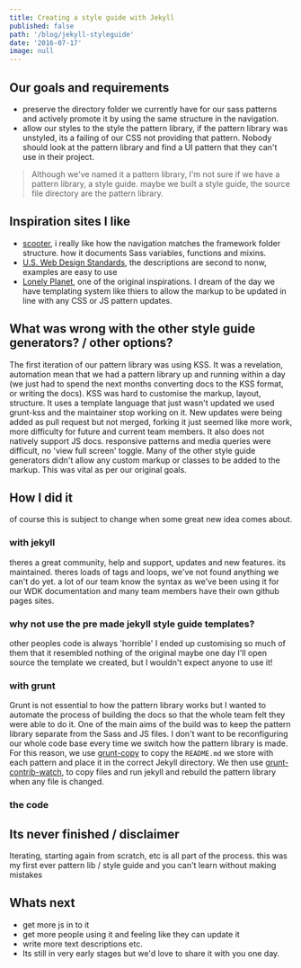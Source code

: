 ```yaml
---
title: Creating a style guide with Jekyll
published: false
path: '/blog/jekyll-styleguide'
date: '2016-07-17'
image: null
---
```


## Our goals and requirements

- preserve the directory folder we currently have for our sass patterns and actively promote it by using the same structure in the navigation.
- allow our styles to the style the pattern library, if the pattern library was unstyled, its a failing of our CSS not providing that pattern. Nobody should look at the pattern library and find a UI pattern that they can't use in their project.

> Although we've named it a pattern library, I'm not sure if we have a pattern library, a style guide. maybe we built a style guide, the source file directory are the pattern library.

## Inspiration sites I like

- [scooter](http://dropbox.github.io/scooter/), i really like how the navigation matches the framework folder structure. how it documents Sass variables, functions and mixins.
- [U.S. Web Design Standards](https://playbook.cio.gov/designstandards/getting-started/), the descriptions are second to nonw, examples are easy to use
- [Lonely Planet](http://rizzo.lonelyplanet.com/styleguide/design-elements/colours), one of the original inspirations. I dream of the day we have templating system like thiers to allow the markup to be updated in line with any CSS or JS pattern updates.

## What was wrong with the other style guide generators? / other options?

The first iteration of our pattern library was using KSS. It was a revelation, automation mean that we had a pattern library up and running within a day (we just had to spend the next months converting docs to the KSS format, or writing the docs). KSS was hard to customise the markup, layout, structure. It uses a template language that just wasn't updated
we used grunt-kss and the maintainer stop working on it. New updates were being added as pull request but not merged, forking it just seemed like more work, more difficulty for future and current team members. It also does not natively support JS docs.
responsive patterns and media queries were difficult, no 'view full screen' toggle.
Many of the other style guide generators didn't allow any custom markup or classes to be added to the markup. This was vital as per our original goals.

## How I did it

of course this is subject to change when some great new idea comes about.

### with jekyll

theres a great community, help and support, updates and new features. its maintained. theres loads of tags and loops, we've not found anything we can't do yet.
a lot of our team know the syntax as we've been using it for our WDK documentation and many team members have their own github pages sites.

### why not use the pre made jekyll style guide templates?

other peoples code is always 'horrible'
I ended up customising so much of them that it resembled nothing of the original
maybe one day I'll open source the template we created, but I wouldn't expect anyone to use it!

### with grunt

Grunt is not essential to how the pattern library works but I wanted to automate the process of building the docs so that the whole team felt they were able to do it.
One of the main aims of the build was to keep the pattern library separate from the Sass and JS files. I don't want to be reconfiguring our whole code base every time we switch how the pattern library is made. For this reason, we use [grunt-copy]() to copy the `README.md` we store with each pattern and place it in the correct Jekyll directory.
We then use [grunt-contrib-watch](), to copy files and run jekyll and rebuild the pattern library when any file is changed.

### the code

## Its never finished / disclaimer

Iterating, starting again from scratch, etc is all part of the process.
this was my first ever pattern lib / style guide and you can't learn without making mistakes

## Whats next

- get more js in to it
- get more people using it and feeling like they can update it
- write more text descriptions etc.
- Its still in very early stages but we'd love to share it with you one day.
